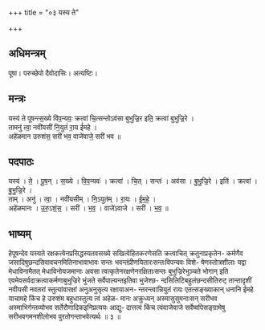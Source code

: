 +++
title = "०३ यस्य ते"

+++
## अधिमन्त्रम्
पूषा। परुच्छेपो दैवोदासिः। अत्यष्टिः।

## मन्त्रः
यस्य॑ ते पूषन्त्स॒ख्ये वि॑प॒न्यवः॒ क्रत्वा॑ चि॒त्सन्तोऽव॑सा बुभुज्रि॒र इति॒ क्रत्वा॑ बुभुज्रि॒रे ।  
तामनु॑ त्वा॒ नवी॑यसीं नि॒युतं॑ रा॒य ई॑महे ।  
अहे॑ळमान उरुशंस॒ सरी॑ भव॒ वाजे॑वाजे॒ सरी॑ भव ॥

## पदपाठः
यस्य॑ । ते॒ । पू॒ष॒न् । स॒ख्ये । वि॒प॒न्यवः॑ । क्रत्वा॑ । चि॒त् । सन्तः॑ । अव॑सा । बु॒भु॒ज्रि॒रे । इति॑ । क्रत्वा॑ । बु॒भु॒ज्रि॒रे ।  
ताम् । अनु॑ । त्वा॒ । नवी॑यसीम् । नि॒ऽयुत॑म् । रा॒यः । ई॒म॒हे॒ ।  
अहे॑ळमानः । उ॒रु॒ऽशं॒स॒ । सरी॑ । भ॒व॒ । वाजे॑ऽवाजे । सरी॑ । भ॒व॒ ॥

## भाष्यम्
हेपूषन्देव यस्यते रक्षकत्वेनप्रसिद्धस्यतवसख्ये सखित्वेहितकरणेसति क्रत्वाचित् क्रतुनाप्रकृतेन- कर्मणैव जसादिषुछन्दसिवावचनमितिनाभावाभावः सन्तः भवन्तंप्रीणयितारःसन्तःविपन्यवः विशे- षेणस्तोत्रशीलाः यद्वा मेधाविनामैतत् मेधाविनोयजमानाः अवसा त्वत्कृतेनरक्षणेनरक्षिताःसन्तः बुभुज्रिरेभुञ्चते भोगान् इति एवमेवसर्वदाक्रत्वाकर्मणाबुभुज्रिरे भुंजते सर्वेपाल्यन्तइतिवा भुजेश्छ- न्दसिलिटिबहुलंछन्दसीतिरुट् तान्तादृशीं नवीयसी नवतरां स्तुत्यांवारक्षां अनुअनुसृत्य रक्षायाअन- न्तरन्त्वान्नियुतं रायः एतत्सङ्ख्याकान् धनानि ईमहे याचामहे किंच हे उरुशंम बहुधास्तुत्य त्वं अहेळ- मानः अक्रुध्यन् अस्मासुसुमनाःसन् सरीभव अस्माभिर्गन्तव्योभव सर्तेरौणादिकइनिप्रत्ययः आद्यु- दात्तत्वं किंच त्वंवाजेवाजे सर्वेष्वपिसङ्ग्रामेषु सरीभवगमनशीलोभव पुरतोगन्ताभवेत्यर्थः ॥ ३ ॥
